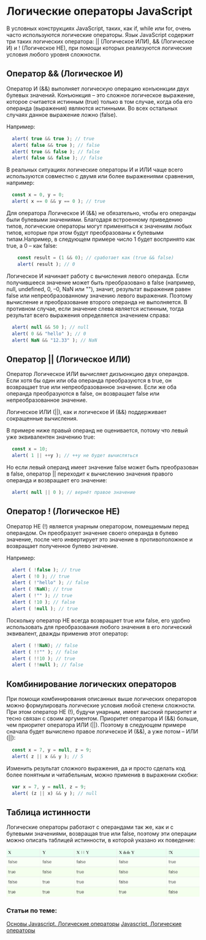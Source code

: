 # Логические операторы JavaScript

В условных конструкциях JavaScript, таких, как if, while или for, очень часто используются логические операторы.
Язык JavaScript содержит три таких логических оператора: || (Логическое ИЛИ), && (Логическое И) и ! (Логическое НЕ), при помощи которых реализуются логические условия любого уровня сложности.

## Оператор && (Логическое И)

Оператор И (&&) выполняет логическую операцию конъюнкции двух булевых значений. Конъюнкция – это сложное логическое выражение, которое считается истинным (true) только в том случае, когда оба его операнда (выражения) являются истинными. Во всех остальных случаях данное выражение ложно (false).

Например:

```javascript
  alert( true && true ); // true
  alert( false && true ); // false
  alert( true && false ); // false
  alert( false && false ); // false
```

В реальных ситуациях логические операторы И и ИЛИ чаще всего используются совместно с двумя или более выражениями сравнения, например:

```javascript
  const x = 0, y = 0;
  alert( х == 0 && у == 0 ); // true
```

Для оператора Логическое И (&&) не обязательно, чтобы его операнды были булевыми значениями. Благодаря встроенному приведению типов, логические операторы могут применяться к значениям любых типов, которые при этом будут преобразованы к булевыми типам.Например, в следующем примере число 1 будет воспринято как true, а 0 – как false:

```javascript
    const result = (1 && 0); // сработает как (true && false)
    alert( result ); // 0
```

Логическое И начинает работу с вычисления левого операнда. Если получившееся значение может быть преобразовано в false (например, null, undefined, 0, –0, NaN или ""), значит, результат выражения равен false или непреобразованному значению левого выражения. Поэтому вычисление и преобразование второго операнда не выполняется. В противном случае, если значение слева является истинным, тогда результат всего выражения определяется значением справа:

```javascript
  alert( null && 50 ); // null
  alert( 0 && "hello" ); // 0
  alert( NaN && "12.33" ); // NaN
```

## Оператор || (Логическое ИЛИ)

Оператор Логическое ИЛИ вычисляет дизъюнкцию двух операндов. Если хотя бы один или оба операнда преобразуются в true, он возвращает true или непреобразованное значение. Если же оба операнда преобразуются в false, он возвращает false или непреобразованное значение.

Логическое ИЛИ (||), как и логическое И (&&) поддерживает сокращенные вычисления.

В примере ниже правый операнд не оценивается, потому что левый уже эквивалентен значению true:
 
```javascript
  const x = 10;
  alert( 1 || ++y ); // ++y не будет вычисляться
```

Но если левый операнд имеет значение false может быть преобразован в false, оператор || переходит к вычислению значения правого операнда и возвращает его значение:

```javascript
  alert( null || 0 ); // вернёт правое значение
```

## Оператор ! (Логическое НЕ)
Оператор НЕ (!) является унарным оператором, помещаемым перед операндом. Он преобразует значение своего операнда в булево значение, после чего инвертирует это значение в противоположное и возвращает полученное булево значение.

Например:

```javascript
  alert ( !false ); // true
  alert ( !0 ); // true
  alert ( !"hello" ); // false
  alert ( !NaN); // true
  alert ( !"" ); // true
  alert ( !10 ); // false
  alert ( !null ); // true
```

Поскольку оператор НЕ всегда возвращает true или false, его удобно использовать для преобразования любого значения в его логический эквивалент, дважды применив этот оператор:

```javascript
  alert ( !!NaN); // false  
  alert ( !!"" ); // false  
  alert ( !!10 ); // true  
  alert ( !!null ); // false 
```

## Комбинирование логических операторов

При помощи комбинирования описанных выше логических операторов можно формулировать логические условия любой степени сложности. 
При этом оператор НЕ (!), будучи унарным, имеет высокий приоритет и тесно связан с своим аргументом. Приоритет оператора И (&&) больше, чем приоритет оператора ИЛИ (||). Поэтому в следующем примере сначала будет вычислено правое логическое И (&&), а уже потом – ИЛИ (||):

```javascript
  const x = 7, y = null, z = 9;
  alert( z || x && y ); // 5  
```

Изменить результат сложного выражения, да и просто сделать код более понятным и читабельным, можно применив в выражении скобки:

```javascript
  var x = 7, y = null, z = 9;
  alert( (z || x) && y ); // null  
```

## Таблица истинности

Логические операторы работают с операндами так же, как и с булевыми значениями, возвращая true или false, поэтому эти операции можно описать таблицей истинности, в которой указано их поведение:

![Табnица истинности дпя логических операторов](lesson58.png)

### Статьи по теме:

[Основы Javascript. Логические операторы](https://learn.javascript.ru/logical-operators)
[Javascript. Логические операторы](https://wm-school.ru/js/js_booleans.php)
